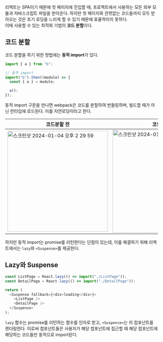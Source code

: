 리액트는 SPA이기 때문에 첫 페이지에 진입할 때, 프로젝트에서 사용하는 모든 외부 모듈과 자바스크립트 파일을 받아온다.
하지만 첫 페이지와 관련없는 코드들까지 모두 받아오는 것은 초기 로딩을 느리게 할 수 있기 때문에 효율적이지 못하다.  
이때 사용할 수 있는 최적화 기법이 **코드 분할**이다.

## 코드 분할

코드 분할을 하기 위한 방법에는 **동적 import**가 있다.

```js
import { a } from "b";

// 동적 import
import("b").then((module) => {
  const { a } = module;

  a();
});
```

동적 import 구문을 만나면 webpack은 코드를 분할하여 번들링하며, 빌드할 때가 아닌 런타임에 로드된다. 이를 지연로딩이라고 한다.

| 코드분할 전                                                                                                                                               | 코드분할 후                                                                                                                                               |
| --------------------------------------------------------------------------------------------------------------------------------------------------------- | --------------------------------------------------------------------------------------------------------------------------------------------------------- |
| <img width="331" alt="스크린샷 2024-01-04 오후 2 29 59" src="https://github.com/imzeze/TIL/assets/67260437/4c978844-2e39-49f5-b420-bd65691bb4d2"> | <img width="338" alt="스크린샷 2024-01-04 오후 2 23 56" src="https://github.com/imzeze/TIL/assets/67260437/321dc89e-6044-4fd3-8c4b-227a56976d08"> |

하지만 동적 import는 promise를 리턴한다는 단점이 있는데, 이를 해결하기 위해 리액트에서는 `lazy`와 `<Suspense>`를 제공한다.

## Lazy와 Suspense

```js
const ListPage = React.lazy(() => import("./ListPage"));
const DetailPage = React.lazy(() => import("./DetailPage"));

return (
  <Suspense fallback={<div>loading</div>}>
    <ListPage />
    <DetailPage />
  </Suspense>
);
```

`lazy` 함수는 promise를 리턴하는 함수를 인자로 받고, `<Suspence>`는 이 컴포넌트를 렌더링한다.
이로써 컴포넌트들은 사용자가 해당 컴포넌트에 접근할 때 해당 컴포넌트에 해당하는 코드들만 동적으로 import된다.
